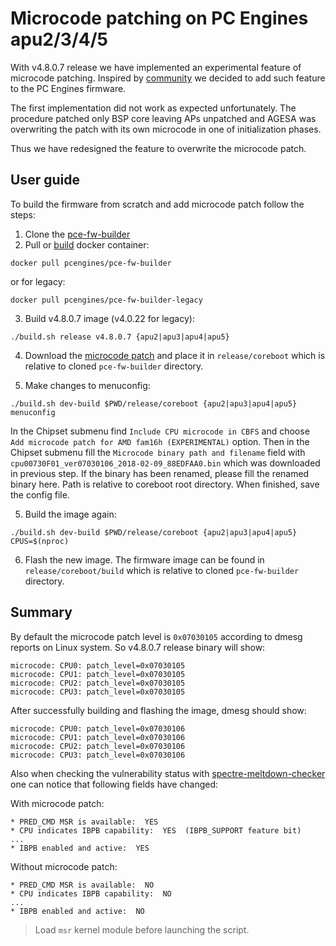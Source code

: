 Microcode patching on PC Engines apu2/3/4/5
===========================================

With v4.8.0.7 release we have implemented an experimental feature of microcode
patching. Inspired by [community](https://github.com/pcengines/apu2-documentation/issues/75)
we decided to add such feature to the PC Engines firmware.

The first implementation did not work as expected unfortunately. The procedure
patched only BSP core leaving APs unpatched and AGESA was overwriting the patch
with its own microcode in one of initialization phases.

Thus we have redesigned the feature to overwrite the microcode patch.

## User guide

To build the firmware from scratch and add microcode patch follow the
steps:

1. Clone the [pce-fw-builder](https://github.com/pcengines/pce-fw-builder)
2. Pull or [build](https://github.com/pcengines/pce-fw-builder#building-docker-image)
  docker container:

  ```
  docker pull pcengines/pce-fw-builder
  ```

  or for legacy:

  ```
  docker pull pcengines/pce-fw-builder-legacy
  ```

3. Build v4.8.0.7 image (v4.0.22 for legacy):

  ```
  ./build.sh release v4.8.0.7 {apu2|apu3|apu4|apu5}
  ```

4. Download the [microcode patch](https://github.com/platomav/CPUMicrocodes/raw/master/AMD/cpu00730F01_ver07030106_2018-02-09_88EDFAA0.bin)
   and place it in `release/coreboot` which is relative to cloned `pce-fw-builder`
   directory.

4. Make changes to menuconfig:

  ```
  ./build.sh dev-build $PWD/release/coreboot {apu2|apu3|apu4|apu5} menuconfig
  ```

  In the Chipset submenu find `Include CPU microcode in CBFS` and choose
  `Add microcode patch for AMD fam16h (EXPERIMENTAL)` option. Then in the
  Chipset submenu fill the `Microcode binary path and filename` field with
  `cpu00730F01_ver07030106_2018-02-09_88EDFAA0.bin` which was downloaded in
  previous step. If the binary has been renamed, please fill the renamed binary
  here. Path is relative to coreboot root directory. When finished, save the
  config file.

5. Build the image again:

  ```
  ./build.sh dev-build $PWD/release/coreboot {apu2|apu3|apu4|apu5} CPUS=$(nproc)
  ```

6. Flash the new image. The firmware image can be found in
  `release/coreboot/build` which is relative to cloned `pce-fw-builder`
  directory.


## Summary

By default the microcode patch level is `0x07030105` according to dmesg reports
on Linux system. So v4.8.0.7 release binary will show:

```
microcode: CPU0: patch_level=0x07030105
microcode: CPU1: patch_level=0x07030105
microcode: CPU2: patch_level=0x07030105
microcode: CPU3: patch_level=0x07030105
```

After successfully building and flashing the image, dmesg should show:

```
microcode: CPU0: patch_level=0x07030106
microcode: CPU1: patch_level=0x07030106
microcode: CPU2: patch_level=0x07030106
microcode: CPU3: patch_level=0x07030106
```

Also when checking the vulnerability status with [spectre-meltdown-checker](https://github.com/speed47/spectre-meltdown-checker)
one can notice that following fields have changed:

With microcode patch:

```
* PRED_CMD MSR is available:  YES
* CPU indicates IBPB capability:  YES  (IBPB_SUPPORT feature bit)
...
* IBPB enabled and active:  YES
```

Without microcode patch:

```
* PRED_CMD MSR is available:  NO
* CPU indicates IBPB capability:  NO
...
* IBPB enabled and active:  NO
```

> Load `msr` kernel module before launching the script.

